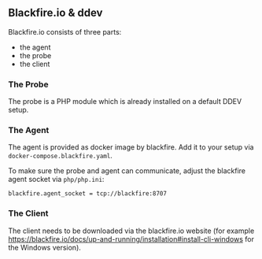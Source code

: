 ## Blackfire.io & ddev

Blackfire.io consists of three parts:

- the agent
- the probe
- the client

### The Probe

The probe is a PHP module which is already installed on a default DDEV setup.


### The Agent

The agent is provided as docker image by blackfire. Add it to your setup via `docker-compose.blackfire.yaml`.

To make sure the probe and agent can communicate, adjust the blackfire agent socket via `php/php.ini`: 

`blackfire.agent_socket = tcp://blackfire:8707`

### The Client

The client needs to be downloaded via the blackfire.io website (for example https://blackfire.io/docs/up-and-running/installation#install-cli-windows for the Windows version).

